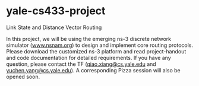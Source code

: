 # yale-cs433-project

Link State and Distance Vector Routing

In this project, we will be using the emerging ns-3 discrete network simulator (www.nsnam.org) to design
and implement core routing protocols. Please download the customized ns-3 platform and read project-handout and code documentation for detailed
requirements. If you have any question, please contact the TF (qiao.xiang@cs.yale.edu and yuchen.yang@cs.yale.edu). A corresponding Pizza session will
also be opened soon. 



